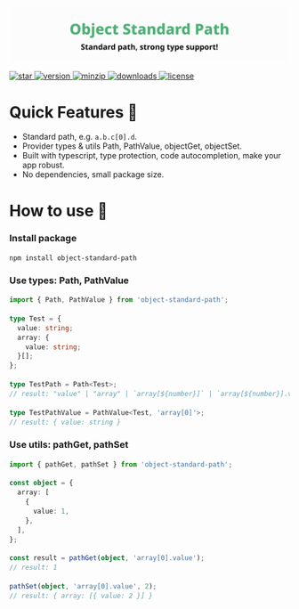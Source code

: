 ![title](media/repo-header.svg)

<a href="https://github.com/react-earth/object-standard-path" target="\_parent">
  <img alt="star" src="https://img.shields.io/github/stars/react-earth/object-standard-path.svg?style=social&label=Star" />
</a>
<a href="https://www.npmjs.com/package/object-standard-path" target="\_parent">
  <img src="https://img.shields.io/npm/v/object-standard-path" alt="version">
</a>
<a href="https://www.npmjs.com/package/object-standard-path" target="\_parent">
  <img alt="minzip" src="https://img.shields.io/bundlephobia/minzip/object-standard-path" />
</a>
<a href="https://www.npmjs.com/package/object-standard-path" target="\_parent">
  <img alt="downloads" src="https://img.shields.io/npm/dm/object-standard-path.svg" />
</a>
<a href="https://github.com/react-earth/react-happy-form" target="\_parent">
  <img alt="license" src="https://img.shields.io/npm/l/react-happy-form" />
</a>

# Quick Features 🥳

- Standard path, e.g. `a.b.c[0].d`.
- Provider types & utils Path, PathValue, objectGet, objectSet.
- Built with typescript, type protection, code autocompletion, make your app robust.
- No dependencies, small package size.

# How to use 📖

### Install package

```shell
npm install object-standard-path
```

### Use types: Path, PathValue

```typescript
import { Path, PathValue } from 'object-standard-path';

type Test = {
  value: string;
  array: {
    value: string;
  }[];
};

type TestPath = Path<Test>;
// result: "value" | "array" | `array[${number}]` | `array[${number}].value`

type TestPathValue = PathValue<Test, 'array[0]'>;
// result: { value: string }
```

### Use utils: pathGet, pathSet

```typescript
import { pathGet, pathSet } from 'object-standard-path';

const object = {
  array: [
    {
      value: 1,
    },
  ],
};

const result = pathGet(object, 'array[0].value');
// result: 1

pathSet(object, 'array[0].value', 2);
// result: { array: [{ value: 2 }] }
```
